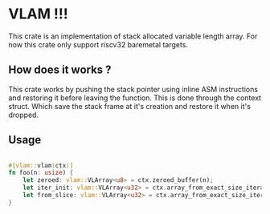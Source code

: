 # VLAM !!!

This crate is an implementation of stack allocated variable length array.
For now this crate only support riscv32 baremetal targets.

## How does it works ?

This crate works by pushing the stack pointer using inline ASM instructions and restoring it before leaving the function.
This is done through the context struct. Which save the stack frame at it's creation and restore it when it's dropped.

## Usage

```rust

#[vlam::vlam(ctx)]
fn foo(n: usize) {
    let zeroed: vlam::VLArray<u8> = ctx.zeroed_buffer(n);
    let iter_init: vlam::VLArray<u32> = ctx.array_from_exact_size_iterator(0..255);
    let from_slice: vlam::VLArray<u32> = ctx.array_from_exact_size_iterator(&iter_init[0..20]);
}

```
